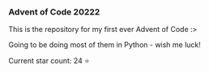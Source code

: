 ### Advent of Code 20222
This is the repository for my first ever Advent of Code :>

Going to be doing most of them in Python - wish me luck!

Current star count: 24 :star:
